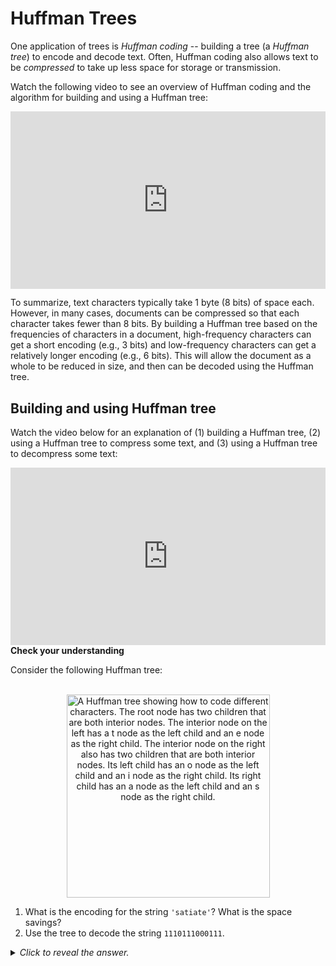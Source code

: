 # Huffman Trees

One application of trees is *Huffman coding* -- building a tree (a *Huffman tree*) to encode and decode text. Often, Huffman coding also allows text to be *compressed* to take up less space for storage or transmission.

Watch the following video to see an overview of Huffman coding and the algorithm for building and using a Huffman tree:

<div
  style="position: relative; padding-bottom: 56.25%; height: 0;">
  <iframe
    src="https://www.youtube.com/embed/JsTptu56GM8"
    title="YouTube video player"
    frameborder="0"
    allow="accelerometer; autoplay; clipboard-write; encrypted-media; gyroscope; picture-in-picture"
    allowfullscreen
    style="position: absolute; top: 0; left: 0; width: 100%; height: 100%;">
  </iframe>
</div>

To summarize, text characters typically take 1 byte (8 bits) of space each. However, in many cases, documents can be compressed so that each character takes fewer than 8 bits. By building a Huffman tree based on the frequencies of characters in a document, high-frequency characters can get a short encoding (e.g., 3 bits) and low-frequency characters can get a relatively longer encoding (e.g., 6 bits). This will allow the document as a whole to be reduced in size, and then can be decoded using the Huffman tree.

## Building and using Huffman tree

Watch the video below for an explanation of (1) building a Huffman tree, (2) using a Huffman tree to compress some text, and (3) using a Huffman tree to decompress some text:

<div
  style="position: relative; padding-bottom: 56.25%; height: 0;">
  <iframe
    src="https://www.youtube.com/embed/BNRqihyzqWo"
    title="YouTube video player"
    frameborder="0"
    allow="accelerometer; autoplay; clipboard-write; encrypted-media; gyroscope; picture-in-picture"
    allowfullscreen
    style="position: absolute; top: 0; left: 0; width: 100%; height: 100%;">
  </iframe>
</div>

<aside>
<b>Check your understanding</b>
<p>Consider the following Huffman tree:</p><br>
<center>
<img src="/images/week-08/huffman-tree.png"
    class="center"
    alt="A Huffman tree showing how to code different characters. The root node has two children that are both interior nodes. The interior node on the left has a t node as the left child and an e node as the right child. The interior node on the right also has two children that are both interior nodes. Its left child has an o node as the left child and an i node as the right child. Its right child has an a node as the left child and an s node as the right child."
    style="width:325px;" />
</center>
<ol>
  <li>What is the encoding for the string <code>'satiate'</code>? What is the space savings?</li>
  <li>Use the tree to decode the string <code>1110111000111</code>.</li>
</ol>
<details>
<summary>
<i>Click to reveal the answer.</i>
</summary>
<p><b>Answer.</b></p>
<ol>
  <li>The characters have the following encodings: t: <code>00</code>; e: <code>01</code; o: <code>100</code>; i: <code>101</code>; a: <code>110</code>; s: <code>111</code>. Therefore, after encoding the string <code>'satiate</code>, we get: <code>111110001011100001</code>. The original string is of length 7, so it takes up 7 * 8 = 56 bits. The encoded version of the string is 18 characters, which is 1/3 of the size!</li>
  <li>The first <code>111</code> is an s. The next <code>01</code> is an e. The next <code>110</code> is an a. The <code>00</code> is a t. And the <code>111</code> is an s. Therefore, the string is <code>'seats'</code>.</li>
</ol>
</details>
</aside>
